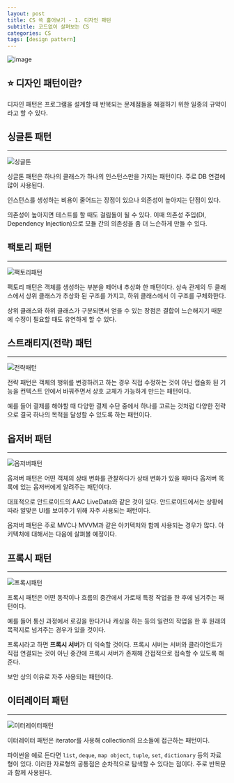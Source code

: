 ```yaml
---
layout: post
title: CS 쓱 훑어보기 - 1. 디자인 패턴
subtitle: 코드없이 살펴보는 CS
categories: CS
tags: [design pattern]
---
```


![image](https://user-images.githubusercontent.com/44221447/176747416-43b18e95-2d6f-4783-adc4-ffe52555a2c7.png)

## ⭐ 디자인 패턴이란?

디자인 패턴은 프로그램을 설계할 때 반복되는 문제점들을 해결하기 위한 일종의 규약이라고 할 수 있다.

## 싱글톤 패턴

---

![싱글톤](https://user-images.githubusercontent.com/44221447/176748002-ec113d29-40ee-479a-8894-da676ed3bfa8.png)

싱글톤 패턴은 하나의 클래스가 하나의 인스턴스만을 가지는 패턴이다. 주로 DB 연결에 많이 사용된다.

인스턴스를 생성하는 비용이 줄어드는 장점이 있으나 의존성이 높아지는 단점이 있다.

의존성이 높아지면 테스트를 할 때도 걸림돌이 될 수 있다. 이때 의존성 주입(DI, Dependency Injection)으로 모듈 간의 의존성을 좀 더 느슨하게 만들 수 있다.

## 팩토리 패턴

---

![팩토리패턴](https://user-images.githubusercontent.com/44221447/176748339-403f058e-7d9e-410e-b9a2-31a57ba50db4.png)

팩토리 패턴은 객체를 생성하는 부분을 떼어내 추상화 한 패턴이다. 상속 관계의 두 클래스에서 상위 클래스가 추상화 된 구조를 가지고, 하위 클래스에서 이 구조를 구체화한다.

상위 클래스와 하위 클래스가 구분되면서 얻을 수 있는 장점은 결합이 느슨해지기 때문에 수정이 필요할 때도 유연하게 할 수 있다.

## 스트래티지(전략) 패턴

---

![전략패턴](https://user-images.githubusercontent.com/44221447/176748812-9c380d40-34a0-4737-8341-76ad9722c4ec.png)

전략 패턴은 객체의 행위를 변경하려고 하는 경우 직접 수정하는 것이 아닌 캡슐화 된 기능을 컨텍스트 안에서 바꿔주면서 상호 교체가 가능하게 만드는 패턴이다.

예를 들어 결제를 해야할 때 다양한 결제 수단 중에서 하나를 고르는 것처럼 다양한 전략으로 결국 하나의 목적을 달성할 수 있도록 하는 패턴이다.

## 옵저버 패턴

---

![옵저버패턴](https://user-images.githubusercontent.com/44221447/176748934-508fd260-7bdf-4e0f-a5c0-367157acc54e.png)

옵저버 패턴은 어떤 객체의 상태 변화를 관찰하다가 상태 변화가 있을 때마다 옵저버 목록에 있는 옵저버에게 알려주는 패턴이다.

대표적으로 안드로이드의 AAC LiveData와 같은 것이 있다. 안드로이드에서는 상황에 따라 알맞은 UI를 보여주기 위해 자주 사용되는 패턴이다.

옵저버 패턴은 주로 MVC나 MVVM과 같은 아키텍처와 함께 사용되는 경우가 많다. 아키텍처에 대해서는 다음에 살펴볼 예정이다.

## 프록시 패턴

---

![프록시패턴](https://user-images.githubusercontent.com/44221447/176749050-ff75bb99-b281-4edf-9032-f08cf76cc4e8.png)

프록시 패턴은 어떤 동작이나 흐름의 중간에서 가로채 특정 작업을 한 후에 넘겨주는 패턴이다.

예를 들어 통신 과정에서 로깅을 한다거나 캐싱을 하는 등의 일련의 작업을 한 후 원래의 목적지로 넘겨주는 경우가 있을 것이다.

프록시라고 하면 **프록시 서버**가 더 익숙할 것이다. 프록시 서버는 서버와 클라이언트가 직접 연결되는 것이 아닌 중간에 프록시 서버가 존재해 간접적으로 접속할 수 있도록 해준다.

보안 상의 이유로 자주 사용되는 패턴이다.

## 이터레이터 패턴

---

![이터레이터패턴](https://user-images.githubusercontent.com/44221447/176749292-0451c623-e90c-48f6-97be-013b36eb4f18.png)

이터레이터 패턴은 iterator를 사용해 collection의 요소들에 접근하는 패턴이다.

파이썬을 예로 든다면 `list`, `deque`, `map object`, `tuple`, `set`, `dictionary` 등의 자료형이 있다. 이러한 자료형의 공통점은 순차적으로 탐색할 수 있다는 점이다. 주로 반복문과 함께 사용된다.


